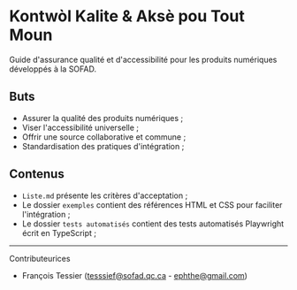 # Kontwòl Kalite & Aksè pou Tout Moun
Guide d'assurance qualité et d'accessibilité pour les produits numériques développés à la SOFAD.

## Buts
- Assurer la qualité des produits numériques ;
- Viser l'accessibilité universelle ;
- Offrir une source collaborative et commune ;
- Standardisation des pratiques d'intégration ;

## Contenus
- `Liste.md` présente les critères d'acceptation ;
- Le dossier `exemples` contient des références HTML et CSS pour faciliter l'intégration ; 
- Le dossier `tests automatisés` contient des tests automatisés Playwright écrit en TypeScript ;

---
Contributeurices
- François Tessier (tesssief@sofad.qc.ca - ephthe@gmail.com)
